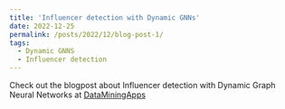 ```yaml
---
title: 'Influencer detection with Dynamic GNNs'
date: 2022-12-25
permalink: /posts/2022/12/blog-post-1/
tags:
  - Dynamic GNNS
  - Influencer detection
---
```


Check out the blogpost about Influencer detection with Dynamic Graph Neural Networks at [DataMiningApps](https://www.dataminingapps.com/2022/12/influencer-detection-with-dynamic-gnns/)